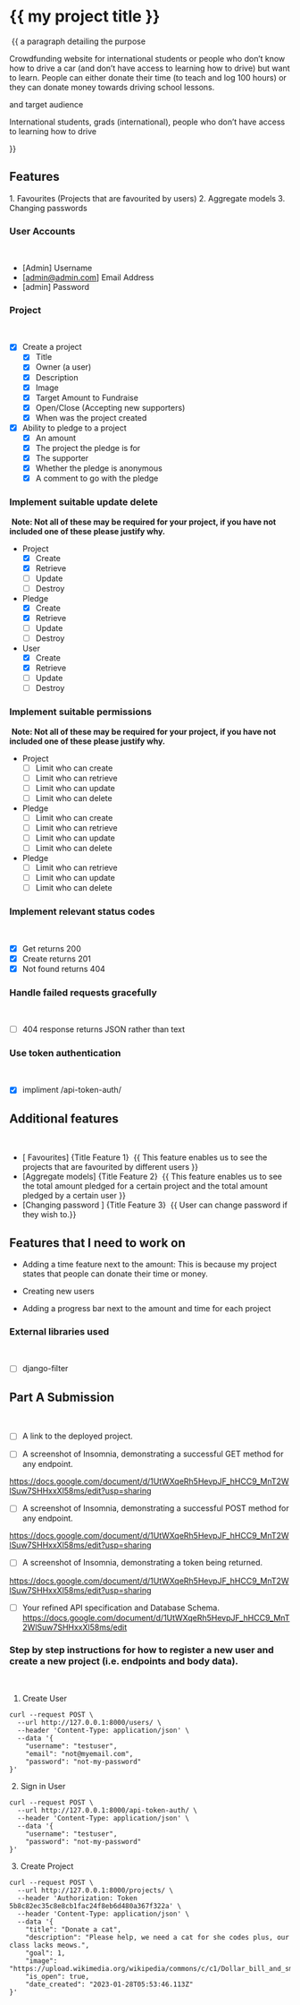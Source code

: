 # {{ my project title }}
​
{{ 
    a paragraph detailing the purpose 

Crowdfunding website for international students or people who don’t 
know how to drive a car (and don’t have access to learning how to drive) but 
want to learn. People can either donate their time (to teach and log 100 hours) or
they can donate money towards driving school lessons.

and target audience 

International students, grads 
(international), people who don’t have access to learning how to drive 

}}
​
## Features
​1. Favourites (Projects that are favourited by users)
2. Aggregate models 
3. Changing passwords 

### User Accounts
​
- [Admin] Username
- [admin@admin.com] Email Address
- [admin] Password
​
### Project
​
- [X] Create a project
  - [X] Title 
  - [X] Owner (a user)
  - [X] Description
  - [X] Image 
  - [X] Target Amount to Fundraise
  - [X] Open/Close (Accepting new supporters)
  - [X] When was the project created
- [X] Ability to pledge to a project
  - [X] An amount
  - [X] The project the pledge is for
  - [X] The supporter
  - [X] Whether the pledge is anonymous
  - [X] A comment to go with the pledge
  
### Implement suitable update delete
​
**Note: Not all of these may be required for your project, if you have not included one of these please justify why.**
​
- Project
  - [X] Create
  - [X] Retrieve
  - [ ] Update
  - [ ] Destroy
- Pledge
  - [X] Create
  - [X] Retrieve
  - [ ] Update
  - [ ] Destroy
- User
  - [X] Create
  - [X] Retrieve
  - [ ] Update
  - [ ] Destroy
​
### Implement suitable permissions
​
**Note: Not all of these may be required for your project, if you have not included one of these please justify why.**
​
- Project
  - [ ] Limit who can create 
  - [ ] Limit who can retrieve
  - [ ] Limit who can update
  - [ ] Limit who can delete
- Pledge
  - [ ] Limit who can create
  - [ ] Limit who can retrieve
  - [ ] Limit who can update
  - [ ] Limit who can delete
- Pledge
  - [ ] Limit who can retrieve
  - [ ] Limit who can update
  - [ ] Limit who can delete
​
### Implement relevant status codes
​
- [X] Get returns 200
- [X] Create returns 201
- [X] Not found returns 404
​
### Handle failed requests gracefully 
​
- [ ] 404 response returns JSON rather than text
​
### Use token authentication
​
- [X] impliment /api-token-auth/
​
## Additional features
​
- [ Favourites] {Title Feature 1}
​
{{ This feature enables us to see the projects that are favourited by different users }}
​
- [Aggregate models] {Title Feature 2}
​
{{ This feature enables us to see the total amount pledged for a certain project and the total amount pledged by a certain user }}
​
- [Changing password ] {Title Feature 3}
​
{{ User can change password if they wish to.}}

## Features that I need to work on 

- Adding a time feature next to the amount: This is because my project states that people can donate their time or money. 

- Creating new users 

- Adding a progress bar next to the amount and time for each project 
​
### External libraries used
​
- [ ] django-filter
​
​
## Part A Submission
​
- [ ] A link to the deployed project.


- [ ] A screenshot of Insomnia, demonstrating a successful GET method for any endpoint.

https://docs.google.com/document/d/1UtWXqeRh5HevpJF_hHCC9_MnT2WlSuw7SHHxxXl58ms/edit?usp=sharing 


- [ ] A screenshot of Insomnia, demonstrating a successful POST method for any endpoint.

https://docs.google.com/document/d/1UtWXqeRh5HevpJF_hHCC9_MnT2WlSuw7SHHxxXl58ms/edit?usp=sharing 

- [ ] A screenshot of Insomnia, demonstrating a token being returned.

https://docs.google.com/document/d/1UtWXqeRh5HevpJF_hHCC9_MnT2WlSuw7SHHxxXl58ms/edit?usp=sharing


- [ ] Your refined API specification and Database Schema.
https://docs.google.com/document/d/1UtWXqeRh5HevpJF_hHCC9_MnT2WlSuw7SHHxxXl58ms/edit 
​
### Step by step instructions for how to register a new user and create a new project (i.e. endpoints and body data).
​
1. Create User
​
```shell
curl --request POST \
  --url http://127.0.0.1:8000/users/ \
  --header 'Content-Type: application/json' \
  --data '{
	"username": "testuser",
	"email": "not@myemail.com",
	"password": "not-my-password"
}'
```
​
2. Sign in User
​
```shell
curl --request POST \
  --url http://127.0.0.1:8000/api-token-auth/ \
  --header 'Content-Type: application/json' \
  --data '{
	"username": "testuser",
	"password": "not-my-password"
}'
```
​
3. Create Project
​
```shell
curl --request POST \
  --url http://127.0.0.1:8000/projects/ \
  --header 'Authorization: Token 5b8c82ec35c8e8cb1fac24f8eb6d480a367f322a' \
  --header 'Content-Type: application/json' \
  --data '{
	"title": "Donate a cat",
	"description": "Please help, we need a cat for she codes plus, our class lacks meows.",
	"goal": 1,
	"image": "https://upload.wikimedia.org/wikipedia/commons/c/c1/Dollar_bill_and_small_change.jpg",
	"is_open": true,
	"date_created": "2023-01-28T05:53:46.113Z"
}'
```
